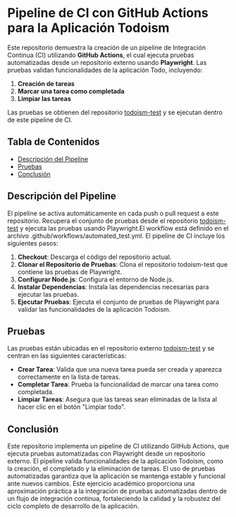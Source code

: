 # Pipeline de CI con GitHub Actions para la Aplicación Todoism

Este repositorio demuestra la creación de un pipeline de Integración Continua (CI) utilizando **GitHub Actions**, el cual ejecuta pruebas automatizadas desde un repositorio externo usando **Playwright**. Las pruebas validan funcionalidades de la aplicación Todo, incluyendo:

1. **Creación de tareas**
2. **Marcar una tarea como completada**
3. **Limpiar las tareas**

Las pruebas se obtienen del repositorio [todoism-test](https://github.com/LuisAlejandroRe/todoism-test.git) y se ejecutan dentro de este pipeline de CI.

## Tabla de Contenidos

- [Descripción del Pipeline](#descripción-del-pipeline)
- [Pruebas](#pruebas)
- [Conclusión](#conclusión)

## Descripción del Pipeline

El pipeline se activa automáticamente en cada push o pull request a este repositorio. Recupera el conjunto de pruebas desde el repositorio [todoism-test](https://github.com/LuisAlejandroRe/todoism-test.git) y ejecuta las pruebas usando Playwright.El workflow está definido en el archivo .github/workflows/automated_test.yml. El pipeline de CI incluye los siguientes pasos:

1. **Checkout**: Descarga el código del repositorio actual.
2. **Clonar el Repositorio de Pruebas**: Clona el repositorio todoism-test que contiene las pruebas de Playwright.
3. **Configurar Node.js**: Configura el entorno de Node.js.
4. **Instalar Dependencias**: Instala las dependencias necesarias para ejecutar las pruebas.
5. **Ejecutar Pruebas**: Ejecuta el conjunto de pruebas de Playwright para validar las funcionalidades de la aplicación Todoism.

## Pruebas

Las pruebas están ubicadas en el repositorio externo [todoism-test](https://github.com/LuisAlejandroRe/todoism-test.git) y se centran en las siguientes características:

- **Crear Tarea**: Valida que una nueva tarea pueda ser creada y aparezca correctamente en la lista de tareas.
- **Completar Tarea**: Prueba la funcionalidad de marcar una tarea como completada.
- **Limpiar Tareas**: Asegura que las tareas sean eliminadas de la lista al hacer clic en el botón "Limpiar todo".

## Conclusión

Este repositorio implementa un pipeline de CI utilizando GitHub Actions, que ejecuta pruebas automatizadas con Playwright desde un repositorio externo. El pipeline valida funcionalidades de la aplicación Todoism, como la creación, el completado y la eliminación de tareas. El uso de pruebas automatizadas garantiza que la aplicación se mantenga estable y funcional ante nuevos cambios. Este ejercicio académico proporciona una aproximación práctica a la integración de pruebas automatizadas dentro de un flujo de integración continua, fortaleciendo la calidad y la robustez del ciclo completo de desarrollo de la aplicación.
